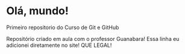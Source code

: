 # Olá, mundo!
 Primeiro repositorio do  Curso de Git e GitHub

Repositório criado em aula com o professor Guanabara!
Essa linha eu adicionei diretamente no site! QUE LEGAL!
